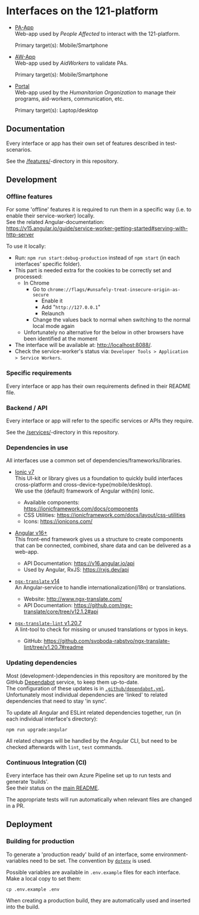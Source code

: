 # Interfaces on the 121-platform

- [PA-App](./PA-App/)  
  Web-app used by _People Affected_ to interact with the 121-platform.

  Primary target(s): Mobile/Smartphone

- [AW-App](./AW-App/)  
  Web-app used by _AidWorkers_ to validate PAs.

  Primary target(s): Mobile/Smartphone

- [Portal](./Portal/)  
  Web-app used by the _Humanitarian Organization_ to manage their programs, aid-workers, communication, etc.

  Primary target(s): Laptop/desktop

## Documentation

Every interface or app has their own set of features described in test-scenarios.

See the [/features/](../features/)-directory in this repository.

## Development

### Offline features

For some 'offline' features it is required to run them in a specific way (i.e. to enable their service-worker) locally.  
See the related Angular-documentation: <https://v15.angular.io/guide/service-worker-getting-started#serving-with-http-server>

To use it locally:

- Run: `npm run start:debug-production` instead of `npm start` (in each interfaces' specific folder).
- This part is needed extra for the cookies to be correctly set and processed:
  - In Chrome
    - Go to `chrome://flags/#unsafely-treat-insecure-origin-as-secure`
      - Enable it
      - Add "`http://127.0.0.1`"
      - Relaunch
    - Change the values back to normal when switching to the normal local mode again
  - Unfortunately no alternative for the below in other browsers have been identified at the moment
- The interface will be available at: <http://localhost:8088/>.
- Check the service-worker's status via: `Developer Tools > Application > Service Workers`.

### Specific requirements

Every interface or app has their own requirements defined in their README file.

### Backend / API

Every interface or app will refer to the specific services or APIs they require.

See the [/services/](../services/)-directory in this repository.

### Dependencies in use

All interfaces use a common set of dependencies/frameworks/libraries.

- [Ionic v7](https://ionicframework.com/docs/)  
  This UI-kit or library gives us a foundation to quickly build interfaces cross-platform and cross-device-type(mobile/desktop).  
  We use the (default) framework of Angular with(in) Ionic.

  - Available components: <https://ionicframework.com/docs/components>
  - CSS Utilities: <https://ionicframework.com/docs/layout/css-utilities>
  - Icons: <https://ionicons.com/>

- [Angular v16+](https://v16.angular.io/docs)  
  This front-end framework gives us a structure to create components that can be connected, combined, share data and can be delivered as a web-app.

  - API Documentation: <https://v16.angular.io/api>
  - Used by Angular, RxJS: <https://rxjs.dev/api>

- [`ngx-translate` v14](https://www.npmjs.com/package/@ngx-translate/core/v/14.0.0)  
  An Angular-service to handle internationalization(i18n) or translations.

  - Website: <http://www.ngx-translate.com/>
  - API Documentation: <https://github.com/ngx-translate/core/tree/v12.1.2#api>

- [`ngx-translate-lint` v1.20.7](https://www.npmjs.com/package/ngx-translate-lint/v/1.20.7)  
   A lint-tool to check for missing or unused translations or typos in keys.

  - GitHub: <https://github.com/svoboda-rabstvo/ngx-translate-lint/tree/v1.20.7#readme>

### Updating dependencies

Most (development-)dependencies in this repository are monitored by the GitHub [Dependabot](https://docs.github.com/en/code-security/dependabot/dependabot-version-updates/about-dependabot-version-updates) service, to keep them up-to-date.  
The configuration of these updates is in [`.github/dependabot.yml`](../.github/dependabot.yml).  
Unfortunately most individual dependencies are 'linked' to related dependencies that need to stay 'in sync'.

To update all Angular and ESLint related dependencies together, run (in each individual interface's directory):

    npm run upgrade:angular

All related changes will be handled by the Angular CLI, but need to be checked afterwards with `lint`, `test` commands.

### Continuous Integration (CI)

Every interface has their own Azure Pipeline set up to run tests and generate 'builds'.  
See their status on the [main README](../README.md#status).

The appropriate tests will run automatically when relevant files are changed in a PR.

## Deployment

### Building for production

To generate a 'production ready' build of an interface, some environment-variables need to be set.
The convention by [`dotenv`](https://www.npmjs.com/package/dotenv) is used.

Possible variables are available in `.env.example` files for each interface. Make a local copy to set them:

    cp .env.example .env

When creating a production build, they are automatically used and inserted into the build.
